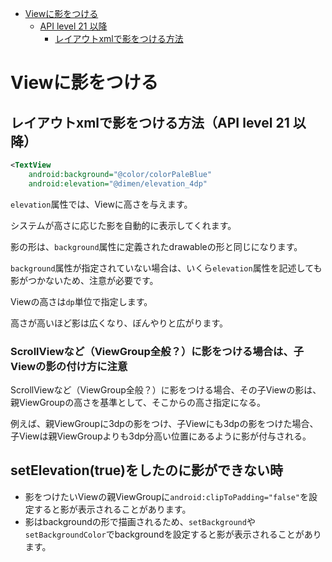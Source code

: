 <!-- TOC depthFrom:1 depthTo:6 withLinks:1 updateOnSave:1 orderedList:0 -->

- [Viewに影をつける](#viewに影をつける)
	- [API level 21 以降](#api-level-21-以降)
		- [レイアウトxmlで影をつける方法](#レイアウトxmlで影をつける方法)

<!-- /TOC -->


# Viewに影をつける

## レイアウトxmlで影をつける方法（API level 21 以降）

```xml
<TextView
    android:background="@color/colorPaleBlue"
    android:elevation="@dimen/elevation_4dp"
```

`elevation`属性では、Viewに高さを与えます。

システムが高さに応じた影を自動的に表示してくれます。

影の形は、`background`属性に定義されたdrawableの形と同じになります。

`background`属性が指定されていない場合は、いくら`elevation`属性を記述しても影がつかないため、注意が必要です。

 Viewの高さは`dp`単位で指定します。

 高さが高いほど影は広くなり、ぼんやりと広がります。

### ScrollViewなど（ViewGroup全般？）に影をつける場合は、子Viewの影の付け方に注意

ScrollViewなど（ViewGroup全般？）に影をつける場合、その子Viewの影は、親ViewGroupの高さを基準として、そこからの高さ指定になる。

例えば、親ViewGroupに3dpの影をつけ、子Viewにも3dpの影をつけた場合、子Viewは親ViewGroupよりも3dp分高い位置にあるように影が付与される。


## setElevation(true)をしたのに影ができない時

- 影をつけたいViewの親ViewGroupに`android:clipToPadding="false"`を設定すると影が表示されることがあります。
- 影はbackgroundの形で描画されるため、`setBackground`や`setBackgroundColor`でbackgroundを設定すると影が表示されることがあります。



